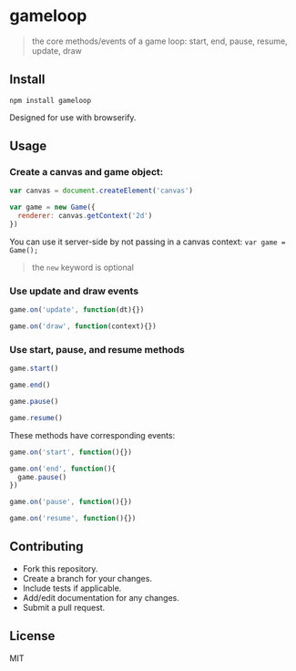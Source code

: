 # gameloop
> the core methods/events of a game loop: start, end, pause, resume, update, draw

## Install

```
npm install gameloop
```

Designed for use with browserify.

## Usage

### Create a canvas and game object:

```js
var canvas = document.createElement('canvas')

var game = new Game({
  renderer: canvas.getContext('2d')
})
```

You can use it server-side by not passing in a canvas context: `var game = Game();`

> the `new` keyword is optional

### Use update and draw events

```js
game.on('update', function(dt){})

game.on('draw', function(context){})
```

### Use start, pause, and resume methods

```js
game.start()

game.end()

game.pause()

game.resume()
```

These methods have corresponding events:

```js
game.on('start', function(){})

game.on('end', function(){
  game.pause()
})

game.on('pause', function(){})

game.on('resume', function(){})
```


## Contributing
- Fork this repository.
- Create a branch for your changes.
- Include tests if applicable.
- Add/edit documentation for any changes.
- Submit a pull request.

## License
MIT
